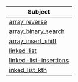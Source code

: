 | Subject                                        | 
|------------------------------------------------|
| [array_reverse](array_reverse/README.md)       |
| [array_binary_search](array_binary_search/README.md) |
| [array_insert_shift](array_insert_shift/README.md)                         |
| [linked_list](Linked_List/linked_list/README.md)                                |
| [linked-list-insertions](Linked_List/linked_list_insertions/README.md)                     |
| [inked_list_kth]()                             |